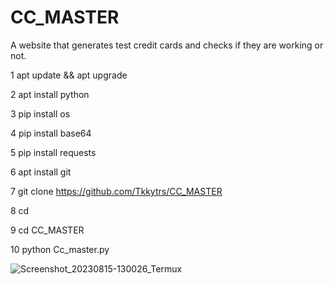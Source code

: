 # CC_MASTER

A website that generates test credit cards and checks if they are working or not.



1 apt update && apt upgrade



2 apt install python



3 pip install os 



4 pip install base64



5 pip install requests



6 apt install git



7 git clone https://github.com/Tkkytrs/CC_MASTER



8 cd



9 cd CC_MASTER



10 python Cc_master.py




![Screenshot_20230815-130026_Termux](https://github.com/Tkkytrs/CC_MASTER/assets/120646466/7bcb1946-4e68-4461-a02f-ff7c8475871c)

